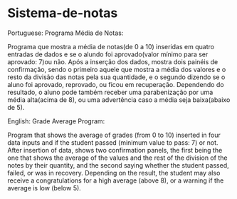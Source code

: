 # Sistema-de-notas


Portuguese: Programa Média de Notas:

Programa que mostra a média de notas(de 0 a 10) inseridas em quatro entradas de dados e se o alundo foi aprovado(valor mínimo para ser aprovado: 7)ou não. Após a
inserção dos dados, mostra dois painéis de confirmação, sendo o primeiro aquele que mostra a média dos valores e o resto da divisão das notas pela sua quantidade,
e o segundo dizendo se o aluno foi aprovado, reprovado, ou ficou em recuperação. Dependendo do resultado, o aluno pode também receber uma parabenização por uma média alta(acima de 8), ou uma advertência caso a média seja baixa(abaixo de 5).


English: Grade Average Program:

Program that shows the average of grades (from 0 to 10) inserted in four data inputs and if the student passed (minimum value to pass: 7) or not. After
insertion of data, shows two confirmation panels, the first being the one that shows the average of the values and the rest of the division of the notes by their quantity,
and the second saying whether the student passed, failed, or was in recovery. Depending on the result, the student may also receive a congratulations for a high average (above 8), or a warning if the average is low (below 5).

